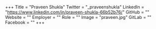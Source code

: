+++
Title = "Praveen Shukla"
Twitter = "_praveenshukla"
LinkedIn = "https://www.linkedin.com/in/praveen-shukla-66b52b76/"
GitHub = ""
Website = ""
Employer = ""
Role = ""
Image = "praveen.jpg"
GitLab = ""
Facebook = ""
+++
